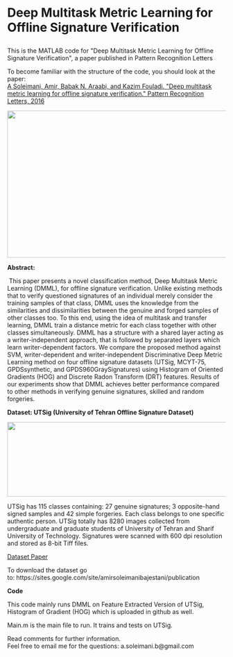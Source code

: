 # Deep Multitask Metric Learning for Offline Signature Verification</p>
<p>This is the MATLAB code for "Deep Multitask Metric Learning for Offline Signature Verification", a paper published in Pattern Recognition Letters</p>
<p>To become familiar with the structure of the code, you should look at the paper:<br /><a href="http://www.sciencedirect.com/science/article/pii/S0167865516301076">A Soleimani, Amir, Babak N. Araabi, and Kazim Fouladi. "Deep multitask metric learning for offline signature verification." Pattern Recognition Letters, 2016</a></p>
<p style="text-align: center;"><strong><img src="https://aa52ab98-a-62cb3a1a-s-sites.googlegroups.com/site/amirsoleimanibajestani/research/Capture.PNG?attachauth=ANoY7cpvZa9TLrPdfSyx7Ksg2JJO7G7Ycm3nJKQE0W02lzkKaG--kS4r1kaQ3aFJEtFGJZ6e5RItW68hTgKOHXm0jsJufkhyHX82ahjTJ7saT01geBjO4rPIzmUnPITADbawjWIJoRnyVABuc5vVktK-5REts6J8Nj26h2pHLp_5iBu48OXEDUkNV39QDEFfg1v4xIEbcUK4E62V0S954fMaLZune7b0unLY8wK3uwrkKMfk2rm8jmA%3D&amp;attredirects=0" alt="" width="855" height="339" /></strong></p>
<p><strong>Abstract:&nbsp;</strong></p>
<p>&nbsp;This paper presents a novel classification method, Deep Multitask Metric Learning (DMML), for offline signature verification. Unlike existing methods that to verify questioned signatures of an individual merely consider the training samples of that class, DMML uses the knowledge from the similarities and dissimilarities between the genuine and forged samples of other classes too. To this end, using the idea of multitask and transfer learning, DMML train a distance metric for each class together with other classes simultaneously. DMML has a structure with a shared layer acting as a writer-independent approach, that is followed by separated layers which learn writer-dependent factors. We compare the proposed method against SVM, writer-dependent and writer-independent Discriminative Deep Metric Learning method on four offline signature datasets (UTSig, MCYT-75, GPDSsynthetic, and GPDS960GraySignatures) using Histogram of Oriented Gradients (HOG) and Discrete Radon Transform (DRT) features. Results of our experiments show that DMML achieves better performance compared to other methods in verifying genuine signatures, skilled and random forgeries.</p>
<p><strong>Dataset:&nbsp;</strong><strong>UTSig (University of Tehran Offline Signature Dataset)</strong></p>
<p><strong><img src="http://mlcm.ut.ac.ir/Images/SignatureLogo.png" alt="" width="746" height="172" /></strong></p>
<p>UTSig has 115 classes containing: 27 genuine signatures; 3 opposite-hand signed samples and 42 simple forgeries. Each class belongs to one specific authentic person. UTSig totally has 8280 images collected from undergraduate and graduate students of University of Tehran and Sharif University of Technology. Signatures were scanned with 600 dpi resolution and stored as 8-bit Tiff files.</p>
<p><a href="http://ieeexplore.ieee.org/document/7791523/">Dataset Paper</a></p>
<p>To download the dataset go to:&nbsp;https://sites.google.com/site/amirsoleimanibajestani/publication</p>
<p><strong>Code</strong></p>
<p>This code mainly runs DMML on Feature Extracted Version of UTSig, Histogram of Gradient (HOG) which is uploaded in github as well.</p>
<p>Main.m is the main file to run. It trains and tests on UTSig.</p>
<p>Read comments for further information.<br />Feel free to email me for the questions: a.soleimani.b@gmail.com</p>
